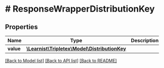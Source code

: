 # # ResponseWrapperDistributionKey

## Properties

Name | Type | Description | Notes
------------ | ------------- | ------------- | -------------
**value** | [**\Learnist\Tripletex\Model\DistributionKey**](DistributionKey.md) |  | [optional]

[[Back to Model list]](../../README.md#models) [[Back to API list]](../../README.md#endpoints) [[Back to README]](../../README.md)
